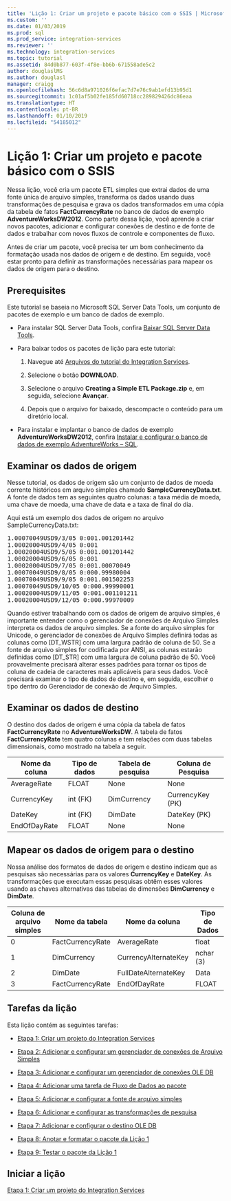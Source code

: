 ```yaml
---
title: 'Lição 1: Criar um projeto e pacote básico com o SSIS | Microsoft Docs'
ms.custom: ''
ms.date: 01/03/2019
ms.prod: sql
ms.prod_service: integration-services
ms.reviewer: ''
ms.technology: integration-services
ms.topic: tutorial
ms.assetid: 84d0b877-603f-4f8e-bb6b-671558ade5c2
author: douglaslMS
ms.author: douglasl
manager: craigg
ms.openlocfilehash: 56c6d8a971026f6efac7d7e76c9ab1efd13b95d1
ms.sourcegitcommit: 1c01af5b02fe185fd60718cc289829426dc86eaa
ms.translationtype: HT
ms.contentlocale: pt-BR
ms.lasthandoff: 01/10/2019
ms.locfileid: "54185012"
---
```

# <a name="lesson-1-create-a-project-and-basic-package-with-ssis"></a>Lição 1: Criar um projeto e pacote básico com o SSIS

Nessa lição, você cria um pacote ETL simples que extrai dados de uma fonte única de arquivo simples, transforma os dados usando duas transformações de pesquisa e grava os dados transformados em uma cópia da tabela de fatos **FactCurrencyRate** no banco de dados de exemplo **AdventureWorksDW2012**. Como parte dessa lição, você aprende a criar novos pacotes, adicionar e configurar conexões de destino e de fonte de dados e trabalhar com novos fluxos de controle e componentes de fluxo.  
  
Antes de criar um pacote, você precisa ter um bom conhecimento da formatação usada nos dados de origem e de destino. Em seguida, você estar pronto para definir as transformações necessárias para mapear os dados de origem para o destino.  

## <a name="prerequisites"></a>Prerequisites

Este tutorial se baseia no Microsoft SQL Server Data Tools, um conjunto de pacotes de exemplo e um banco de dados de exemplo.

* Para instalar SQL Server Data Tools, confira [Baixar SQL Server Data Tools](../ssdt/download-sql-server-data-tools-ssdt.md).  
  
* Para baixar todos os pacotes de lição para este tutorial:

    1.  Navegue até [Arquivos do tutorial do Integration Services](https://www.microsoft.com/en-us/download/details.aspx?id=56827).

    2.  Selecione o botão **DOWNLOAD**.

    3.  Selecione o arquivo **Creating a Simple ETL Package.zip** e, em seguida, selecione **Avançar**.

    4.  Depois que o arquivo for baixado, descompacte o conteúdo para um diretório local.  

* Para instalar e implantar o banco de dados de exemplo **AdventureWorksDW2012**, confira [Instalar e configurar o banco de dados de exemplo AdventureWorks – SQL](../samples/adventureworks-install-configure.md).
  
## <a name="look-at-the-source-data"></a>Examinar os dados de origem
Nesse tutorial, os dados de origem são um conjunto de dados de moeda corrente históricos em arquivo simples chamado **SampleCurrencyData.txt**. A fonte de dados tem as seguintes quatro colunas: a taxa média de moeda, uma chave de moeda, uma chave de data e a taxa de final do dia.  
  
Aqui está um exemplo dos dados de origem no arquivo SampleCurrencyData.txt:  
  
<pre>1.00070049USD9/3/05 0:001.001201442  
1.00020004USD9/4/05 0:001  
1.00020004USD9/5/05 0:001.001201442  
1.00020004USD9/6/05 0:001  
1.00020004USD9/7/05 0:001.00070049  
1.00070049USD9/8/05 0:000.99980004  
1.00070049USD9/9/05 0:001.001502253  
1.00070049USD9/10/05 0:000.99990001  
1.00020004USD9/11/05 0:001.001101211  
1.00020004USD9/12/05 0:000.99970009</pre>  
  
Quando estiver trabalhando com os dados de origem de arquivo simples, é importante entender como o gerenciador de conexões de Arquivo Simples interpreta os dados de arquivo simples. Se a fonte do arquivo simples for Unicode, o gerenciador de conexões de Arquivo Simples definirá todas as colunas como [DT_WSTR] com uma largura padrão de coluna de 50. Se a fonte de arquivo simples for codificada por ANSI, as colunas estarão definidas como [DT_STR] com uma largura de coluna padrão de 50. Você provavelmente precisará alterar esses padrões para tornar os tipos de coluna de cadeia de caracteres mais aplicáveis para seus dados. Você precisará examinar o tipo de dados de destino e, em seguida, escolher o tipo dentro do Gerenciador de conexão de Arquivo Simples.  
  
## <a name="look-at-the-destination-data"></a>Examinar os dados de destino
O destino dos dados de origem é uma cópia da tabela de fatos **FactCurrencyRate** no **AdventureWorksDW**. A tabela de fatos **FactCurrencyRate** tem quatro colunas e tem relações com duas tabelas dimensionais, como mostrado na tabela a seguir.  
  
|Nome da coluna|Tipo de dados|Tabela de pesquisa|Coluna de Pesquisa|  
|---------------|-------------|----------------|-----------------|  
|AverageRate|FLOAT|None|None|  
|CurrencyKey|int (FK)|DimCurrency|CurrencyKey (PK)|  
|DateKey|int (FK)|DimDate|DateKey (PK)|  
|EndOfDayRate|FLOAT|None|None|  
  
## <a name="map-the-source-data-to-the-destination"></a>Mapear os dados de origem para o destino  
Nossa análise dos formatos de dados de origem e destino indicam que as pesquisas são necessárias para os valores **CurrencyKey** e **DateKey**. As transformações que executam essas pesquisas obtêm esses valores usando as chaves alternativas das tabelas de dimensões **DimCurrency** e **DimDate**.  
  
|Coluna de arquivo simples|Nome da tabela|Nome da coluna|Tipo de Dados|  
|--------------------|--------------|---------------|-------------|  
|0|FactCurrencyRate|AverageRate|float|  
|1|DimCurrency|CurrencyAlternateKey|nchar (3)|  
|2|DimDate|FullDateAlternateKey|Data|  
|3|FactCurrencyRate|EndOfDayRate|FLOAT|  
  
## <a name="lesson-tasks"></a>Tarefas da lição  
Esta lição contém as seguintes tarefas:  
  
-   [Etapa 1: Criar um projeto do Integration Services](../integration-services/lesson-1-1-creating-a-new-integration-services-project.md)  
  
-   [Etapa 2: Adicionar e configurar um gerenciador de conexões de Arquivo Simples](../integration-services/lesson-1-2-adding-and-configuring-a-flat-file-connection-manager.md)  
  
-   [Etapa 3: Adicionar e configurar um gerenciador de conexões OLE DB](../integration-services/lesson-1-3-adding-and-configuring-an-ole-db-connection-manager.md)  
  
-   [Etapa 4: Adicionar uma tarefa de Fluxo de Dados ao pacote](../integration-services/lesson-1-4-adding-a-data-flow-task-to-the-package.md)  
  
-   [Etapa 5: Adicionar e configurar a fonte de arquivo simples](../integration-services/lesson-1-5-adding-and-configuring-the-flat-file-source.md)  
  
-   [Etapa 6: Adicionar e configurar as transformações de pesquisa](../integration-services/lesson-1-6-adding-and-configuring-the-lookup-transformations.md)  
  
-   [Etapa 7: Adicionar e configurar o destino OLE DB](../integration-services/lesson-1-7-adding-and-configuring-the-ole-db-destination.md)  
  
-   [Etapa 8: Anotar e formatar o pacote da Lição 1](../integration-services/lesson-1-8-making-the-lesson-1-package-easier-to-understand.md)  
  
-   [Etapa 9: Testar o pacote da Lição 1](../integration-services/lesson-1-9-testing-the-lesson-1-tutorial-package.md)  
  
## <a name="start-the-lesson"></a>Iniciar a lição  
[Etapa 1: Criar um projeto do Integration Services](../integration-services/lesson-1-1-creating-a-new-integration-services-project.md)  
  
